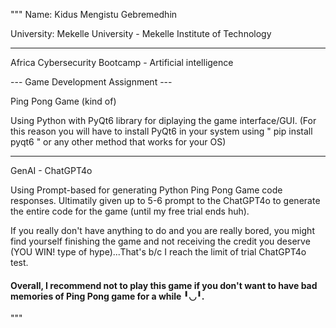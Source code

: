 """
Name: Kidus Mengistu Gebremedhin

University: Mekelle University - Mekelle Institute of Technology

---

Africa Cybersecurity Bootcamp - Artificial intelligence

--- Game Development Assignment ---

Ping Pong Game (kind of)

Using Python with PyQt6 library for diplaying the game interface/GUI. (For this reason you will have to install PyQt6
in your system using " pip install pyqt6 " or any other method that works for your OS)

---

GenAI - ChatGPT4o

Using Prompt-based for generating Python Ping Pong Game code responses. Ultimatily given up to 5-6 prompt to the ChatGPT4o to generate the entire code for the game (until my free trial ends huh).

If you really don't have anything to do and you are really bored, you might find yourself finishing the game and not receiving the credit you deserve (YOU WIN! type of hype)...That's b/c I reach the limit of trial ChatGPT4o test.

#### Overall, I recommend not to play this game if you don't want to have bad memories of Ping Pong game for a while ╹◡╹.

"""
